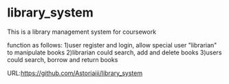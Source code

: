 # library_system
This is a library management system for coursework

function as follows:
1)user register and login, allow special user "librarian" to manipulate books
2)librarian could search, add and delete books
3)users could search, borrow and return books

URL:https://github.com/Astoriaiii/library_system
